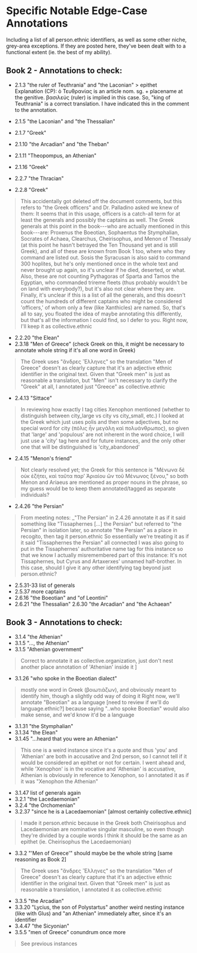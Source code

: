 # Specific Notable Edge-Case Annotations 
Including a list of all person.ethnic identifiers, as well as some other niche, grey-area exceptions. If they are posted here, they've been dealt with to a functional extent (ie. the best of my ability).


## Book 2 - Annotations to check: 
 * 2.1.3 "the ruler of Teuthrania" and "the
Laconian" > epithet    
      Explanation (CP):   ὁ Τευθρανίας is an article nom. sg. + placename at the genitive. βασιλεύς (ruler) is implied in this case. So, "king of Teuthrania" is a correct translation. I have indicated this in the comment to the annotation.

* 2.1.5 "the Laconian" and "the Thessalian"
* 2.1.7 "Greek"
* 2.1.10 "the Arcadian" and "the Theban"
* 2.1.11 "Theopompus, an Athenian"
* 2.1.16 "Greek"
* 2.2.7 "the Thracian"
* 2.2.8 "Greek"
> This accidentally got deleted off the document comments, but this refers to "the Greek officers" and Dr. Palladino asked we knew of them: It seems that in this usage, officers is a catch-all term for at least the generals and possibly the captains as well. The Greek generals at this point in the book---who are actually mentioned in this book---are: Proxenus the Boeotian, Sophaentus the Stymphalian, Socrates of Achaea, Clearchus, Cheirisophus, and Menon of Thessaly (at this point he hasn't betrayed the Ten Thousand yet and is still Greek), and all of these are known from Book 1 too, where who they command are listed out. Sosis the Syracusan is also said to command 300 hoplites, but he's only mentioned once in the whole text and never brought up again, so it's unclear if he died, deserted, or what. Also, these are not counting Pythagoras of Sparta and Tamos the Egyptian, who commanded trireme fleets (thus probably wouldn't be on land with everybody?), but it's also not clear where they are. Finally, it's unclear if this is a list of all the generals, and this doesn't count the hundreds of different captains who might be considered 'officers,' of whom only a few (like Xanthicles) are named. So, that's all to say, you floated the idea of maybe annotating this differently, but that's all the information I could find, so I defer to you. Right now, I'll keep it as collective.ethnic
* 2.2.20 "the Elean"
* 2.3.18 "Men of Greece" (check Greek on this, it might be necessary to annotate whole string if it's all one word in Greek)
> The Greek uses "ἄνδρες Ἕλληνες" so the translation "Men of Greece" doesn't as clearly capture that it's an adjective ethnic identifier in the original text. Given that "Greek men" is just as reasonable a translation, but "Men" isn't necessary to clarify the "Greek" at all, I annotated just "Greece" as collective.ethnic
* 2.4.13 "Sittace"
> In reviewing how exactly I tag cities Xenophon mentioned (whether to distinguish between city_large vs city vs city_small, etc.) I looked at the Greek which just uses polis and then some adjectives, but no special word for city (πόλις ἦν μεγάλη καὶ πολυάνθρωπος), so given that 'large' and 'populous' are not inherent in the word choice, I will just use a 'city' tag here and for future instances, and the only other one that will be distinguished is 'city_abandoned'
* 2.4.15 "Menon's friend"
> Not clearly resolved yet; the Greek for this sentence is "Μένωνα δὲ οὐκ ἐζήτει, καὶ ταῦτα παρʼ Ἀριαίου ὢν τοῦ Μένωνος ξένου," so both Menon and Ariaeus are mentioned as proper nouns in the phrase, so my guess would be to keep them annotated/tagged as separate individuals?
* 2.4.26 "the Persian"
> From meeting notes: _"The Persian" in 2.4.26 annotate it as if it said something like "Tissaphernes \[\...\] the Persian" but referred to "the Persian" in isolation later, so annotate "the Persian" as a place in recogito, then tag it person.ethnic So essentially we're treating it as if it said "Tissaphernes the Persian" all connected I was also going to put in the Tissaphernes' authoritative name tag for this instance so that we know
> I actually misremembered part of this instance: It's not Tissaphernes, but Cyrus and Artaxerxes' unnamed half-brother. In this case, should I give it any other identifying tag beyond just person.ethnic?
* 2.5.31-33 list of generals
*  2.5.37 more captains
* 2.6.16 "the Boeotian" and "of Leontini"
* 2.6.21 "the Thessalian" 2.6.30 "the Arcadian" and "the Achaean"

## Book 3 - Annotations to check: 
* 3.1.4 "the Athenian"
* 3.1.5 "..., the Athenian"
* 3.1.5 "Athenian government"
> Correct to annotate it as collective.organization, just don't nest another place annotation of 'Athenian' inside it ]
* 3.1.26 "who spoke in the Boeotian dialect"
> mostly one word in Greek (βοιωτιάζων), and obviously meant to identify him, though a slightly odd way of doing it Right now, we'll annotate "Boeotian" as a language \[need to review if we'll do language.ethnic?\] because saying "..who spoke Boeotian" would also make sense, and we'd know it'd be a language
* 3.1.31 "the Stymphalian"
* 3.1.34 "the Elean"
* 3.1.45 "\...heard that you were an Athenian"
> This one is a weird instance since it's a quote and thus 'you' and 'Athenian' are both in accusative and 2nd person, so I cannot tell if it would be considered an epithet or not for certain. I went ahead and, while 'Xenophon' is in the vocative and 'Athenian' is accusative, Athenian is obviously in reference to Xenophon, so I annotated it as if it was "Xenophon the Athenian"
* 3.1.47 list of generals again
* 3.2.1 "the Lacedaemonian"
* 3.2.4 "the Orchomenian"
* 3.2.37 "since he is a Lacedaemonian" \[almost certainly collective.ethnic\]
> I made it person.ethnic because in the Greek both Cheirisophus and Lacedaemonian are nominative singular masculine, so even though they're divided by a couple words I think it should be the same as an epithet (ie. Cheirisophus the Lacedaemonian)
* 3.3.2 "'Men of Greece'" should maybe be the whole string \[same reasoning as Book 2\]
> The Greek uses "ἄνδρες Ἕλληνες" so the translation "Men of Greece" doesn't as clearly capture that it's an adjective ethnic identifier in the original text. Given that "Greek men" is just as reasonable a translation, I annotated it as collective.ethnic
* 3.3.5 "the Arcadian"
* 3.3.20 "Lycius, the son of Polystartus" another weird nesting instance (like with Glus) and "an Athenian" immediately after, since it's an identifier
* 3.4.47 "the Sicyonian"
* 3.5.5 "men of Greece" conundrum once more
> See previous instances
